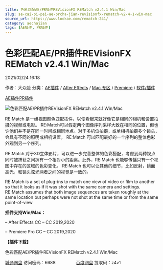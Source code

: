 ```yaml
---
title: 色彩匹配AE/PR插件REVisionFX REMatch v2.4.1 Win/Mac
slug: se-cai-pi-pei-ae-prcha-jian-revisionfx-rematch-v2-4-1-win-mac
source_url: https://www.lookae.com/rematch-241/
category: aechajian
tags: [AE插件, PR插件]
---
```

# 色彩匹配AE/PR插件REVisionFX REMatch v2.4.1 Win/Mac

2021/02/24 16:18

作者：大众脸
分类：[AE插件](https://www.lookae.com/after-effects/aechajian/) / [After Effects](https://www.lookae.com/after-effects/) / [Mac 专区](https://www.lookae.com/mac-osx/) / [Premiere](https://www.lookae.com/qitarjcj/premierezy/) / [软件/插件](https://www.lookae.com/qitarjcj/)

[AE插件](https://www.lookae.com/tag/ae%e6%8f%92%e4%bb%b6/)[PR插件](https://www.lookae.com/tag/pr%e6%8f%92%e4%bb%b6/)

![色彩匹配AE/PR插件REVisionFX REMatch v2.4.1 Win/Mac](https://www.lookae.com/wp-content/uploads/2019/07/REMatch2.jpg "色彩匹配AE/PR插件REVisionFX REMatch v2.4.1 Win/Mac-LookAE.com")

RE:Match 是一组视图颜色匹配插件，以便看起来就好像它是相同的相机和设置拍摄的视频或电影。 RE:Match可以假定两个图像序列采样大致在相同的位置，但也许他们并不是在同一时间或相同地点。对于多机位拍摄，或单相机拍摄多个镜头，会具有不同的照明或相机设置， RE:Match 可以匹配最好的一个序列的整体色彩外观到另一个序列。

RE:Match 对于3D立体影片，可以进一步完善整体的色彩搭配，考虑到两种视点同时被捕获之间拥有一个相对小的距离。此外，RE:Match 也能够传播只有一个视图中存在的区域的色彩变化。 RE:Match 也可以让其他的细节，比如反射，镜面高光，和镜头眩光两者之间的视觉是一致的。

RE:Match is a set of plug-ins to match one view of video or film to another so that it looks as if it was shot with the same camera and settings. RE:Match assumes that both image sequences are taken roughly at the same location but perhaps were not shot at the same time or from the same point-of-view

**插件支持Win/Mac：**

– After Effects CC – CC 2019,2020

– Premiere Pro CC – CC 2019,2020

**【插件下载】**

色彩匹配AE/PR插件REVisionFX REMatch v2.4.1 Win/Mac

[城通网盘](https://089u.com/f/680462-483765014-59f68c) 访问密码：6688                 [百度网盘](https://pan.baidu.com/s/1wGveFI5Kp86RQq8AXw8sZQ) 提取码：z4v1

